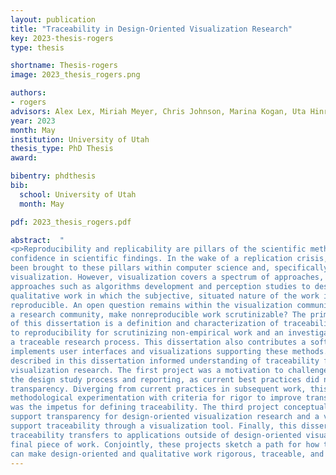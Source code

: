 ```yaml
---
layout: publication
title: "Traceability in Design-Oriented Visualization Research"
key: 2023-thesis-rogers
type: thesis

shortname: Thesis-rogers
image: 2023_thesis_rogers.png

authors:
- rogers
advisors: Alex Lex, Miriah Meyer, Chris Johnson, Marina Kogan, Uta Hinrichs 
year: 2023
month: May
institution: University of Utah
thesis_type: PhD Thesis
award:

bibentry: phdthesis
bib:
  school: University of Utah
  month: May

pdf: 2023_thesis_rogers.pdf

abstract:  "
<p>Reproducibility and replicability are pillars of the scientific method used to build
confidence in scientific findings. In the wake of a replication crisis, more attention has
been brought to these pillars within computer science and, specifically, the subfield of
visualization. However, visualization covers a spectrum of approaches, from quantitative
approaches such as algorithms development and perception studies to design-oriented or
qualitative work in which the subjective, situated nature of the work is not intended to be
reproducible. An open question remains within the visualization community: how do we, as
a research community, make nonreproducible work scrutinizable? The primary contribution
of this dissertation is a definition and characterization of traceability as complimentary
to reproducibility for scrutinizing non-empirical work and an investigation in supporting
a traceable research process. This dissertation also contributes a software prototype that
implements user interfaces and visualizations supporting these methods. Four projects
described in this dissertation informed understanding of traceability for design-oriented
visualization research. The first project was a motivation to challenge the status quo for
the design study process and reporting, as current best practices did not support process
transparency. Diverging from current practices in subsequent work, this work focused on
methodological experimentation with criteria for rigor to improve transparency. This project
was the impetus for defining traceability. The third project conceptualized traceability to
support transparency for design-oriented visualization research and a vision of how to
support traceability through a visualization tool. Finally, this dissertation investigated how
traceability transfers to applications outside of design-oriented visualization research in the
final piece of work. Conjointly, these projects sketch a path for how the research community
can make design-oriented and qualitative work rigorous, traceable, and scrutinizable.</p>"
---
```

